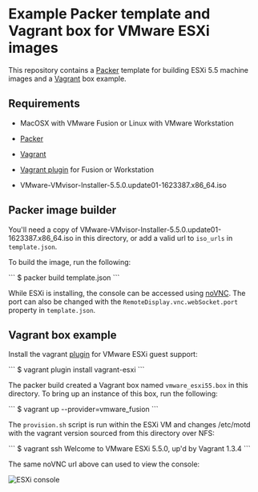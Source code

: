 # Example Packer template and Vagrant box for VMware ESXi images

This repository contains a [Packer](http://packer.io) template for building
ESXi 5.5 machine images and a [Vagrant](http://vagrantup.com) box example.

## Requirements

* MacOSX with VMware Fusion or Linux with VMware Workstation

* [Packer](http://www.packer.io/intro/getting-started/setup.html)

* [Vagrant](http://docs.vagrantup.com/v2/installation/)

* [Vagrant plugin](http://www.vagrantup.com/vmware) for Fusion or Workstation

* VMware-VMvisor-Installer-5.5.0.update01-1623387.x86\_64.iso

## Packer image builder

You'll need a copy of VMware-VMvisor-Installer-5.5.0.update01-1623387.x86\_64.iso in this
directory, or add a valid url to `iso_urls` in `template.json`.

To build the image, run the following:

\`\`\`
$ packer build template.json
\`\`\`

While ESXi is installing, the console can be accessed using
[noVNC](http://novnc.com?host=localhost&port=6550).  The port can also be
changed with the `RemoteDisplay.vnc.webSocket.port` property in `template.json`.

## Vagrant box example

Install the vagrant [plugin](https://github.com/dougm/vagrant-esxi) for VMware
ESXi guest support:

\`\`\`
$ vagrant plugin install vagrant-esxi
\`\`\`

The packer build created a Vagrant box named `vmware_esxi55.box` in this
directory.  To bring up an instance of this box, run the following:

\`\`\`
$ vagrant up --provider=vmware\_fusion
\`\`\`

The `provision.sh` script is run within the ESXi VM and changes /etc/motd with
the vagrant version sourced from this directory over NFS:

\`\`\`
$ vagrant ssh
Welcome to VMware ESXi 5.5.0, up'd by Vagrant 1.3.4
\`\`\`

The same noVNC url above can used to view the console:

![ESXi console](esxi-console.png)